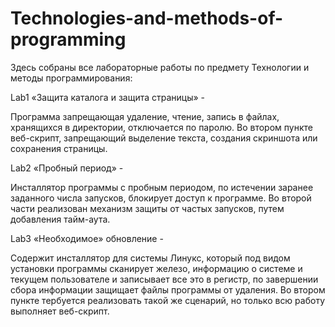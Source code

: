 # Technologies-and-methods-of-programming
Здесь собраны все лабораторные работы по предмету Технологии и методы программирования:

Lab1 
«Защита каталога и защита страницы» - 

Программа запрещающая удаление, чтение, запись в файлах, хранящихся в директории, отключается по паролю. Во втором пункте веб-скрипт, запрещающий выделение текста, создания скриншота или сохранения страницы.

Lab2 
«Пробный период» - 

Инсталлятор программы с пробным периодом, по истечении заранее заданного числа запусков, блокирует доступ к программе. Во второй части реализован механизм защиты от частых запусков, путем добавления тайм-аута.

Lab3 
«Необходимое» обновление - 

Содержит инсталлятор для системы Линукс, который под видом установки программы сканирует железо, информацию о системе и текущем пользователе и записывает все это в регистр, по завершении сбора информации защищает файлы программы от удаления. Во втором пункте тербуется реализовать такой же сценарий, но только всю работу выполняет веб-скрипт.
